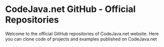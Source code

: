 CodeJava.net GitHub - Official Repositories
==============================================
Welcome to the official GitHub repositories of CodeJava.net website.
Here you can clone code of projects and examples published on CodeJava.net
